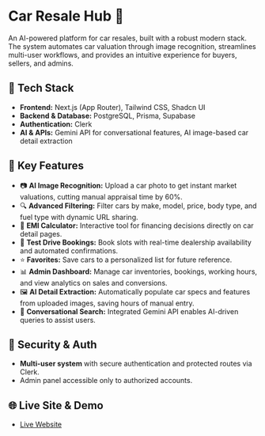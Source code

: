 # Car Resale Hub 🚗

An AI-powered platform for car resales, built with a robust modern stack. The system automates car valuation through image recognition, streamlines multi-user workflows, and provides an intuitive experience for buyers, sellers, and admins.

## 🚀 Tech Stack
- **Frontend:** Next.js (App Router), Tailwind CSS, Shadcn UI
- **Backend & Database:** PostgreSQL, Prisma, Supabase
- **Authentication:** Clerk
- **AI & APIs:** Gemini API for conversational features, AI image-based car detail extraction

## 🌟 Key Features
- 📷 **AI Image Recognition:** Upload a car photo to get instant market valuations, cutting manual appraisal time by 60%.
- 🔍 **Advanced Filtering:** Filter cars by make, model, price, body type, and fuel type with dynamic URL sharing.
- 📝 **EMI Calculator:** Interactive tool for financing decisions directly on car detail pages.
- 📅 **Test Drive Bookings:** Book slots with real-time dealership availability and automated confirmations.
- ⭐ **Favorites:** Save cars to a personalized list for future reference.
- 📊 **Admin Dashboard:** Manage car inventories, bookings, working hours, and view analytics on sales and conversions.
- 🖼️ **AI Detail Extraction:** Automatically populate car specs and features from uploaded images, saving hours of manual entry.
- 💬 **Conversational Search:** Integrated Gemini API enables AI-driven queries to assist users.

## 🔐 Security & Auth
- **Multi-user system** with secure authentication and protected routes via Clerk.
- Admin panel accessible only to authorized accounts.

## 🌐 Live Site & Demo
- [Live Website](https://onvcar-x3fj.vercel.app/) <!-- Replace with your deployment link -->


